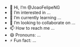 - 👋 Hi, I’m @JoaoFelipeNG
- 👀 I’m interested in ...
- 🌱 I’m currently learning ...
- 💞️ I’m looking to collaborate on ...
- 📫 How to reach me ...
- 😄 Pronouns: ...
- ⚡ Fun fact: ...

<!---
JoaoFelipeNG/JoaoFelipeNG is a ✨ special ✨ repository because its `README.md` (this file) appears on your GitHub profile.
You can click the Preview link to take a look at your changes.
--->
